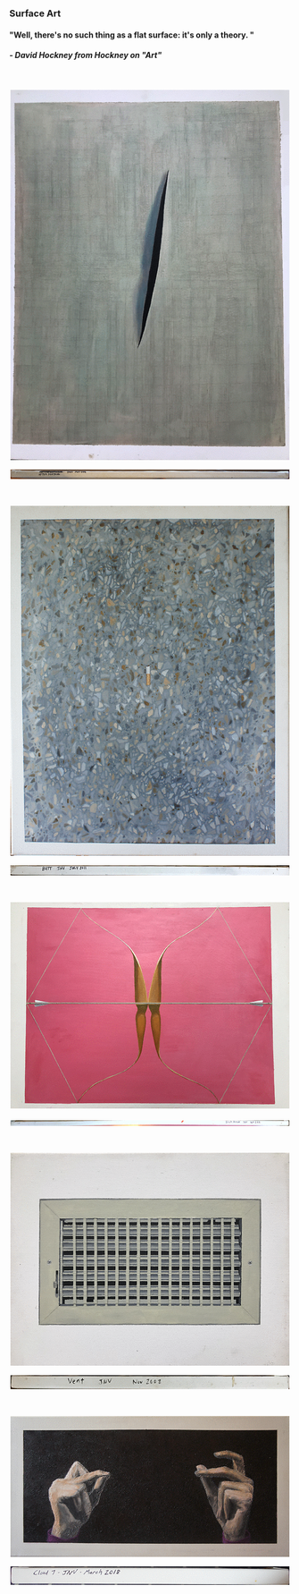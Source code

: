 ### Surface Art

#### "Well, there's no such thing as a flat surface: it's only a theory. "
##### - David Hockney from Hockney on "Art"


<p> <br /> </p>
<p align="center">
<a href="fullPics/fontana.JPG"> <img src="thumbs/fontana.gif"> </a>
</p>
<p align="center">
<img src="thumbs/fontanaText.gif">
</p>
<p> <br /> </p>
<p align="center">
<a href="fullPics/butt.JPG"> <img src="thumbs/butt.gif"> </a>
</p>
<p align="center">
<img src="thumbs/buttText.gif">
</p>
<p> <br /> </p>
<p align="center">
<a href="fullPics/trickArrow.JPG"> <img src="thumbs/trickArrow.gif"> </a>
</p>
<p align="center">
<img src="thumbs/trickArrowText.gif">
</p>
<p> <br /> </p>
<p align="center">
<a href="fullPics/vent.JPG"> <img src="thumbs/vent.gif"> </a>
</p>
<p align="center">
<img src="thumbs/ventText.gif">
</p>
<p> <br /> </p>
<p align="center">
<a href="fullPics/cloud7.JPG"> <img src="thumbs/cloud7.gif"> </a>
</p>
<p align="center">
<img src="thumbs/cloud7Text.gif">
</p>
